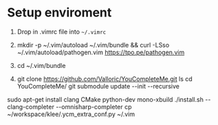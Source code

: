 # Setup enviroment

1) Drop in .vimrc file into `~/.vimrc`

2) mkdir -p ~/.vim/autoload ~/.vim/bundle && curl -LSso ~/.vim/autoload/pathogen.vim https://tpo.pe/pathogen.vim

3) cd ~/.vim/bundle

4) git clone https://github.com/Valloric/YouCompleteMe.git 
ls
cd YouCompleteMe/
git submodule update --init --recursive

sudo apt-get install clang CMake python-dev mono-xbuild
./install.sh --clang-completer  --omnisharp-completer
cp ~/workspace/klee/.ycm_extra_conf.py ~/.vim
